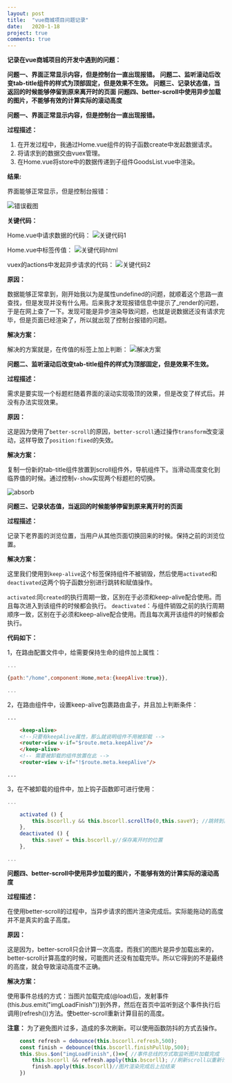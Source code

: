 ```yaml
---
layout: post
title:  "vue商城项目问题记录"
date:   2020-1-18
project: true
comments: true
---
```


**记录在vue商城项目的开发中遇到的问题：**

**问题一、界面正常显示内容，但是控制台一直出现报错。**
**问题二、监听滚动后改变tab-title组件的样式为顶部固定，但是效果不生效。**
**问题三、记录状态值，当返回的时候能够停留到原来离开时的页面**
**问题四、better-scroll中使用异步加载的图片，不能够有效的计算实际的滚动高度**

**问题一、界面正常显示内容，但是控制台一直出现报错。**


**过程描述：**

1. 在开发过程中，我通过Home.vue组件的钩子函数create中发起数据请求。
2. 将请求到的数据交由vuex管理。
3. 在Home.vue将store中的数据传递到子组件GoodsList.vue中渲染。

**结果:**

界面能够正常显示，但是控制台报错：

![错误截图](../assets/img/vue-pro/first-question.png)

**关键代码：**

Home.vue中请求数据的代码：
![关键代码1](../assets/img/vue-pro/second-question.png)

Home.vue中标签传值：
![关键代码html](../assets/img/vue-pro/four-html.png)

vuex的actions中发起异步请求的代码：
![关键代码2](../assets/img/vue-pro/three-question.png)

**原因：**

数据能够正常拿到，刚开始我以为是属性undefined的问题，就顺着这个思路一直查找，但是发现并没有什么用。后来我才发现报错信息中提示了_render的问题，于是在网上查了一下。发现可能是异步渲染导致问题，也就是说数据还没有请求完毕，但是页面已经渲染了，所以就出现了控制台报错的问题。

**解决方案：**

解决的方案就是，在传值的标签上加上判断：
![解决方案](../assets/img/vue-pro/five-html.png)

**问题二、监听滚动后改变tab-title组件的样式为顶部固定，但是效果不生效。**

**过程描述：**

需求是要实现一个标题栏随着界面的滚动实现吸顶的效果，但是改变了样式后。并没有办法实现效果。

**原因：**

这是因为使用了`better-scroll`的原因，`better-scroll`通过操作`transform`改变滚动，这样导致了`position:fixed`的失效。

**解决方案：**

复制一份新的tab-title组件放置到scroll组件外，导航组件下。当滑动高度变化到临界值的时候。通过控制`v-show`实现两个标题栏的切换。

![absorb](../assets/img/vue-pro/absorb.gif)

**问题三、记录状态值，当返回的时候能够停留到原来离开时的页面**

**过程描述：**

记录下老界面的浏览位置，当用户从其他页面切换回来的时候。保持之前的浏览位置。

**解决方案：**

这里我们使用到`keep-alive`这个标签保持组件不被销毁，然后使用`activated`和`deactivated`这两个钩子函数分别进行跳转和赋值操作。

`activated`:同`created`的执行周期一致，区别在于必须和keep-alive配合使用。而且每次进入到该组件的时候都会执行。
`deactivated`：与组件销毁之前的执行周期顺序一致，区别在于必须和keep-alive配合使用。而且每次离开该组件的时候都会执行。

**代码如下：**

1，在路由配置文件中，给需要保持生命的组件加上属性：

````js
...

{path:"/home",component:Home,meta:{keepAlive:true}},

...

````
2，在路由组件中，设置keep-alive包裹路由盒子，并且加上判断条件：

````html
...

    <keep-alive>
    <!--只要有keepAlive属性，那么就说明组件不用被卸载 -->
    <router-view v-if="$route.meta.keepAlive"/> 
    </keep-alive>
    <!-- 需要被卸载的组件放置在此 -->
    <router-view v-if="!$route.meta.keepAlive"/>

...

````

3，在不被卸载的组件中，加上钩子函数即可进行使用：

````js
...

    activated () {
        this.bscorll.y && this.bscorll.scrollTo(0,this.saveY); //跳转到离开时的位置
    },
    deactivated () {
        this.saveY = this.bscorll.y//保存离开时的位置
    },

...

````

**问题四、better-scroll中使用异步加载的图片，不能够有效的计算实际的滚动高度**

**过程描述：**

在使用better-scroll的过程中，当异步请求的图片渲染完成后。实际能拖动的高度并不是真实的盒子高度。

**原因：**

这是因为，better-scroll只会计算一次高度。而我们的图片是异步加载出来的，better-scroll计算高度的时候，可能图片还没有加载完毕。所以它得到的不是最终的高度，就会导致滚动高度不正确。

**解决方案：**

使用事件总线的方式：当图片加载完成(@load)后，发射事件(this.$bus.$emit("imgLoadFinish"))到外界，然后在首页中监听到这个事件执行后调用(refresh())方法。使better-scroll重新计算目前的高度。

**注意：** 为了避免图片过多，造成的多次刷新。可以使用函数防抖的方式去操作。

````js
    const refresh = debounce(this.bscorll.refresh,500);
    const finish = debounce(this.bscorll.finishPullUp,500);
    this.$bus.$on("imgLoadFinish",()=>{ //事件总线的方式取监听图片加载完成
        this.bscorll && refresh.apply(this.bscorll); //刷新scroll以重新计算高度
        finish.apply(this.bscorll)//图片渲染完成后上拉结束
    })
````